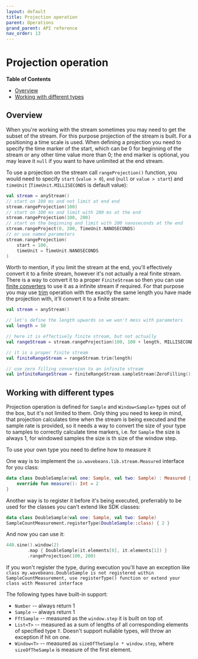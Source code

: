 ```yaml
---
layout: default
title: Projection operation
parent: Operations
grand_parent: API reference
nav_order: 13
---
```

Projection operation
========

<!-- START doctoc generated TOC please keep comment here to allow auto update -->
<!-- DON'T EDIT THIS SECTION, INSTEAD RE-RUN doctoc TO UPDATE -->
**Table of Contents**

- [Overview](#overview)
- [Working with different types](#working-with-different-types)

<!-- END doctoc generated TOC please keep comment here to allow auto update -->

Overview
--------

When you're working with the stream sometimes you may need to get the subset of the stream. For this purpose projection of the stream is built. For a positioning a time scale is used. When defining a projection you need to specify the time marker of the start, which can be 0 for beginning of the stream or any other time value more than 0; the end marker is optional, you may leave it `null` if you want to have unlimited at the end stream.

To use a projection on the stream call `rangeProjection()` function, you would need to specify `start` (`value > 0`), `end` (`null` or `value > start`) and `timeUnit` (`TimeUnit.MILLISECONDS` is default value):

```kotlin
val stream = anyStream()
// start on 100 ms and not limit at end end
stream.rangeProjection(100)
// start on 100 ms and limit with 200 ms at the end
stream.rangeProjection(100, 200)
// start on the beginning and limit with 200 nanoseconds at the end
stream.rangeProject(0, 200, TimeUnit.NANOSECONDS)
// or use named parameters
stream.rangeProjection(
    start = 100,
    timeUnit = TimeUnit.NANOSECONDS
)
```

Worth to mention, if you limit the stream at the end, you'll effectively convert it to a finite stream, however it's not actually a real finite stream. There is a way to convert it to a proper `FiniteStream` so then you can use [finite converters](../inputs/finite-converters.md) to use it as a infinite stream if required. For that purpose you may use [trim](trim-operation.md) operation with the exactly the same length you have made the projection with, it'll convert it to a finite stream:

```kotlin
val stream = anyStream()

// let's define the length upwards so we won't mess with parameters
val length = 50

// here it is effectively finite stream, but not actually
val rangeStream = stream.rangeProjection(100, 100 + length, MILLISECONDS)

// it is a proper finite stream
val finiteRangeStream = rangeStream.trim(length)

// use zero filling conversion to an infinite stream
val infiniteRangeStream = finiteRangeStream.sampleStream(ZeroFilling()) 
```

Working with different types
----------

Projection operation is defined for `Sample` and `Window<Sample>` types out of the box, but it's not limited to them. Only thing you need to keep in mind, that projection calculates time when the stream is being executed and the sample rate is provided, so it needs a way to convert the size of your type to samples to correctly calculate time markers, i.e. for `Sample` the size is always 1, for windowed samples the size is th size of the window step.

To use your own type you need to define how to measure it

One way is to implement the `io.wavebeans.lib.stream.Measured` interface for you class:

```kotlin
data class DoubleSample(val one: Sample, val two: Sample) : Measured {
    override fun measure(): Int = 2
}
```

Another way is to register it before it's being executed, preferrably to be used for the classes you can't extend like SDK classes:

```kotlin
data class DoubleSample(val one: Sample, val two: Sample)
SampleCountMeasurement.registerType(DoubleSample::class) { 2 }
```

And now you can use it:

```kotlin
440.sine().window(2)
        .map { DoubleSample(it.elements[0], it.elements[1]) }
        .rangeProjection(100, 200)
```

If you won't register the type, during execution you'll have an exception like `class my.wavebeans.DoubleSample is not registered within SampleCountMeasurement, use registerType() function or extend your class with Measured interface`

The following types have built-in support:
* `Number` -- always return 1 
* `Sample` -- always return 1 
* `FftSample` -- measured as the `window.step` it is built on top of. 
* `List<T>` -- measured as a sum of lengths of all corresponding elements of specified type `T`. Doesn't support nullable types, will throw an exception if hit on one.
* `Window<T>` -- measured as `sizeOfTheSample * window.step`, where `sizeOfTheSample` is measure of the first element.